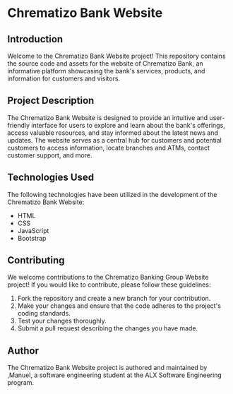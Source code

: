 
# Chrematizo Bank Website

## Introduction
Welcome to the Chrematizo Bank Website project! This repository contains the source code and assets for the website of Chrematizo Bank, an informative platform showcasing the bank's services, products, and information for customers and visitors.

## Project Description
The Chrematizo Bank Website is designed to provide an intuitive and user-friendly interface for users to explore and learn about the bank's offerings, access valuable resources, and stay informed about the latest news and updates. The website serves as a central hub for customers and potential customers to access information, locate branches and ATMs, contact customer support, and more.

## Technologies Used
The following technologies have been utilized in the development of the Chrematizo Bank Website:
- HTML
- CSS
- JavaScript
- Bootstrap


## Contributing
We welcome contributions to the Chrematizo Banking Group Website project! If you would like to contribute, please follow these guidelines:
1. Fork the repository and create a new branch for your contribution.
2. Make your changes and ensure that the code adheres to the project's coding standards.
3. Test your changes thoroughly.
4. Submit a pull request describing the changes you have made.


## Author
The Chrematizo Bank Website project is authored and maintained by ,Manuel, a software engineering student at the ALX Software Engineering program.

